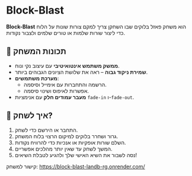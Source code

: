 # Block-Blast
**Block-Blast** הוא משחק פאזל בלוקים שבו השחקן צריך למקם צורות שונות על הלוח כדי ליצור שורות שלמות או טורים שלמים ולצבור נקודות.

## 📌 תכונות המשחק
- **ממשק משתמש אינטואיטיבי** עם עיצוב נקי ונוח.
- **שמירת ניקוד גבוה** – ראה את שלושת הציונים הגבוהים ביותר.
- **מערכת משתמשים**:
  - הרשמה והתחברות עם אימייל וסיסמה.
  - אפשרות לאיפוס ושינוי סיסמה.
- **מעבר עמודים חלק** עם אנימציות `fade-in` ו-`fade-out`.

## 🚀 איך לשחק?
1. התחבר או הירשם כדי לשחק.
2. גרור ושחרר בלוקים למיקום הרצוי בלוח המשחק.
3. השלם שורות אופקיות או אנכיות כדי להרוויח נקודות.
4. המשך לשחק עד שאין יותר מהלכים אפשריים.
5. נסה לשבור את השיא האישי שלך ולהגיע לטבלת השיאים!

קישור למשחק: https://block-blast-landb-rg.onrender.com/
